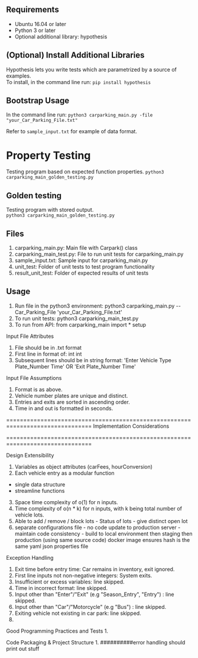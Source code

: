 ## Requirements
- Ubuntu 16.04 or later
- Python 3 or later
- Optional additional library: hypothesis

## (Optional) Install Additional Libraries
Hypothesis lets you write tests which are parametrized by a source of examples.  
To install, in the command line run:
```pip install hypothesis```

## Bootstrap Usage
In the command line run:
```python3 carparking_main.py -file "your_Car_Parking_File.txt"```  
  
Refer to ```sample_input.txt``` for example of data format.

# Property Testing
Testing program based on expected function properties.
```python3 carparking_main_golden_testing.py``` 

## Golden testing
Testing program with stored output.  
```python3 carparking_main_golden_testing.py```   

## Files
1. carparking_main.py: Main file with Carpark() class
2. carparking_main_test.py: File to run unit tests for carparking_main.py
3. sample_input.txt: Sample input for carparking_main.py
4. unit_test: Folder of unit tests to test program functionality
5. result_unit_test: Folder of expected results of unit tests

## Usage
1. Run file in the python3 environment:
python3 carparking_main.py --Car_Parking_File 'your_Car_Parking_File.txt'
2. To run unit tests:
python3 carparking_main_test.py
3. To run from API:
from carparking_main import *
setup


Input File Attributes
1. File should be in .txt format
2. First line in format of: int int
3. Subsequent lines should be in string format:
'Enter Vehicle Type Plate_Number Time'
OR
'Exit Plate_Number Time'

Input File Assumptions
1. Format is as above.
2. Vehicle number plates are unique and distinct.
3. Entries and exits are sorted in ascending order.
4. Time in and out is formatted in seconds.


===============================================================================
Implementation Considerations

===============================================================================

Design Extensibility
1. Variables as object attributes (carFees, hourConversion)
2. Each vehicle entry as a modular function
 - single data structure
 - streamline functions
 
3. Space time complexity of o(1) for n inputs.
4. Time complexity of o(n * k) for n inputs, with k being total number of vehicle lots.
5. Able to add / remove / block lots - Status of lots - give distinct open lot
6. separate configurations file - no code update to production server - maintain code consistency - build to local environment then staging then production (using same source code)
docker image ensures hash is the same
yaml json properties file 



Exception Handling
1. Exit time before entry time: Car remains in inventory, exit ignored.
2. First line inputs not non-negative integers: System exits.
3. Insufficient or excess variables: line skipped.
4. Time in incorrect format: line skipped.
5. Input other than "Enter"/"Exit" (e.g "Season_Entry", "Entry") : line skipped.
6. Input other than "Car"/"Motorcycle" (e.g "Bus") : line skipped.
7. Exiting vehicle not existing in car park: line skipped.
8. 

Good Programming Practices and Tests
1. 

Code Packaging & Project Structure
1. 
##########error handling should print out stuff
